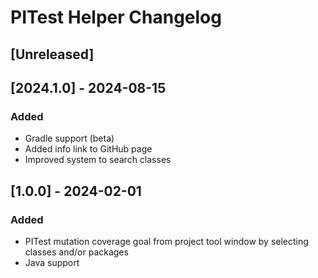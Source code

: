 <!-- Keep a Changelog guide -> https://keepachangelog.com -->

# PITest Helper Changelog

## [Unreleased]  <!-- Do not delete -->

## [2024.1.0] - 2024-08-15

### Added
- Gradle support (beta)
- Added info link to GitHub page
- Improved system to search classes

## [1.0.0] - 2024-02-01

### Added

- PITest mutation coverage goal from project tool window by selecting classes and/or packages
- Java support
